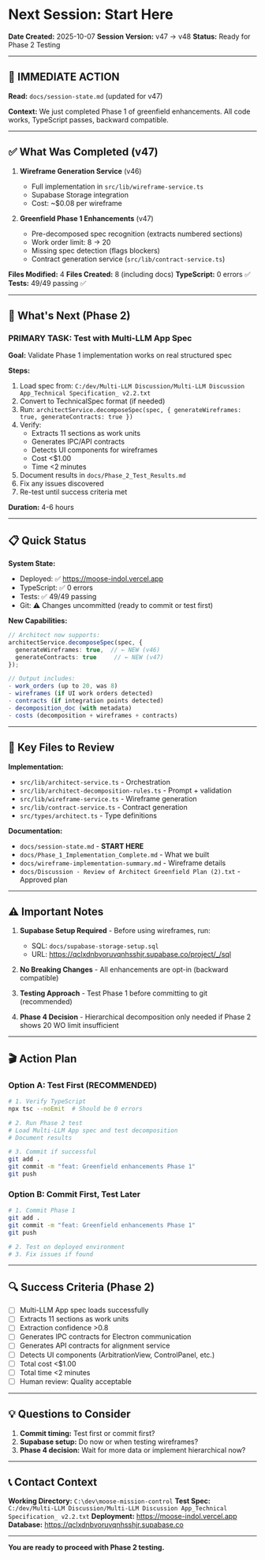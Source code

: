# Next Session: Start Here

**Date Created:** 2025-10-07
**Session Version:** v47 → v48
**Status:** Ready for Phase 2 Testing

---

## 🎯 IMMEDIATE ACTION

**Read:** `docs/session-state.md` (updated for v47)

**Context:** We just completed Phase 1 of greenfield enhancements. All code works, TypeScript passes, backward compatible.

---

## ✅ What Was Completed (v47)

1. **Wireframe Generation Service** (v46)
   - Full implementation in `src/lib/wireframe-service.ts`
   - Supabase Storage integration
   - Cost: ~$0.08 per wireframe

2. **Greenfield Phase 1 Enhancements** (v47)
   - Pre-decomposed spec recognition (extracts numbered sections)
   - Work order limit: 8 → 20
   - Missing spec detection (flags blockers)
   - Contract generation service (`src/lib/contract-service.ts`)

**Files Modified:** 4
**Files Created:** 8 (including docs)
**TypeScript:** 0 errors ✅
**Tests:** 49/49 passing ✅

---

## 🚀 What's Next (Phase 2)

### PRIMARY TASK: Test with Multi-LLM App Spec

**Goal:** Validate Phase 1 implementation works on real structured spec

**Steps:**
1. Load spec from: `C:/dev/Multi-LLM Discussion/Multi-LLM Discussion App_Technical Specification_ v2.2.txt`
2. Convert to TechnicalSpec format (if needed)
3. Run: `architectService.decomposeSpec(spec, { generateWireframes: true, generateContracts: true })`
4. Verify:
   - Extracts 11 sections as work units
   - Generates IPC/API contracts
   - Detects UI components for wireframes
   - Cost <$1.00
   - Time <2 minutes
5. Document results in `docs/Phase_2_Test_Results.md`
6. Fix any issues discovered
7. Re-test until success criteria met

**Duration:** 4-6 hours

---

## 📋 Quick Status

**System State:**
- Deployed: ✅ https://moose-indol.vercel.app
- TypeScript: ✅ 0 errors
- Tests: ✅ 49/49 passing
- Git: ⚠️ Changes uncommitted (ready to commit or test first)

**New Capabilities:**
```typescript
// Architect now supports:
architectService.decomposeSpec(spec, {
  generateWireframes: true,  // ← NEW (v46)
  generateContracts: true     // ← NEW (v47)
});

// Output includes:
- work_orders (up to 20, was 8)
- wireframes (if UI work orders detected)
- contracts (if integration points detected)
- decomposition_doc (with metadata)
- costs (decomposition + wireframes + contracts)
```

---

## 📁 Key Files to Review

**Implementation:**
- `src/lib/architect-service.ts` - Orchestration
- `src/lib/architect-decomposition-rules.ts` - Prompt + validation
- `src/lib/wireframe-service.ts` - Wireframe generation
- `src/lib/contract-service.ts` - Contract generation
- `src/types/architect.ts` - Type definitions

**Documentation:**
- `docs/session-state.md` - **START HERE**
- `docs/Phase_1_Implementation_Complete.md` - What we built
- `docs/wireframe-implementation-summary.md` - Wireframe details
- `docs/Discussion - Review of Architect Greenfield Plan (2).txt` - Approved plan

---

## ⚠️ Important Notes

1. **Supabase Setup Required** - Before using wireframes, run:
   - SQL: `docs/supabase-storage-setup.sql`
   - URL: https://qclxdnbvoruvqnhsshjr.supabase.co/project/_/sql

2. **No Breaking Changes** - All enhancements are opt-in (backward compatible)

3. **Testing Approach** - Test Phase 1 before committing to git (recommended)

4. **Phase 4 Decision** - Hierarchical decomposition only needed if Phase 2 shows 20 WO limit insufficient

---

## 🎬 Action Plan

### Option A: Test First (RECOMMENDED)

```bash
# 1. Verify TypeScript
npx tsc --noEmit  # Should be 0 errors

# 2. Run Phase 2 test
# Load Multi-LLM App spec and test decomposition
# Document results

# 3. Commit if successful
git add .
git commit -m "feat: Greenfield enhancements Phase 1"
git push
```

### Option B: Commit First, Test Later

```bash
# 1. Commit Phase 1
git add .
git commit -m "feat: Greenfield enhancements Phase 1"
git push

# 2. Test on deployed environment
# 3. Fix issues if found
```

---

## 🔍 Success Criteria (Phase 2)

- [ ] Multi-LLM App spec loads successfully
- [ ] Extracts 11 sections as work units
- [ ] Extraction confidence >0.8
- [ ] Generates IPC contracts for Electron communication
- [ ] Generates API contracts for alignment service
- [ ] Detects UI components (ArbitrationView, ControlPanel, etc.)
- [ ] Total cost <$1.00
- [ ] Total time <2 minutes
- [ ] Human review: Quality acceptable

---

## 💡 Questions to Consider

1. **Commit timing:** Test first or commit first?
2. **Supabase setup:** Do now or when testing wireframes?
3. **Phase 4 decision:** Wait for more data or implement hierarchical now?

---

## 📞 Contact Context

**Working Directory:** `C:\dev\moose-mission-control`
**Test Spec:** `C:/dev/Multi-LLM Discussion/Multi-LLM Discussion App_Technical Specification_ v2.2.txt`
**Deployment:** https://moose-indol.vercel.app
**Database:** https://qclxdnbvoruvqnhsshjr.supabase.co

---

**You are ready to proceed with Phase 2 testing.**
